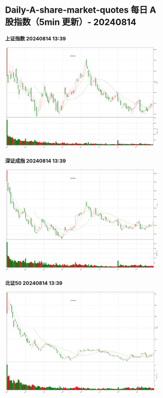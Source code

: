 
# Daily-A-share-market-quotes 每日 A 股指数（5min 更新）- 20240814

### 上证指数 20240814 13:39
![](./fig/2024/8/20240814-sh000001.png)

### 深证成指 20240814 13:39
![](./fig/2024/8/20240814-sz399001.png)

### 北证50 20240814 13:39
![](./fig/2024/8/20240814-bj899050.png)

